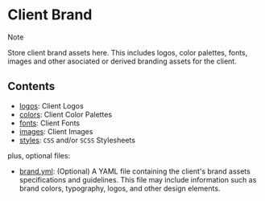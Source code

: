 # Client Brand

> [!NOTE]
> Store client brand assets here. This includes logos, color palettes, fonts, images and other asociated or derived
> branding assets for the client.

## Contents

- [logos](logos/): Client Logos
- [colors](colors/): Client Color Palettes
- [fonts](fonts/): Client Fonts
- [images](images/): Client Images
- [styles](styles/): `CSS` and/or `SCSS` Stylesheets

plus, optional files:

- [brand.yml](brand.yml): (Optional) A YAML file containing the client's brand assets specifications and guidelines.
  This file may include information such as brand colors, typography, logos, and other design elements.
